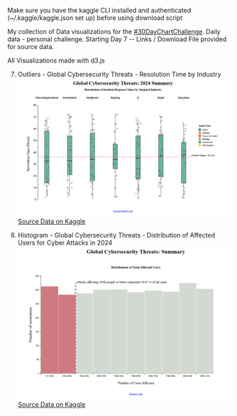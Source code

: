  Make sure you have the kaggle CLI installed and authenticated (~/.kaggle/kaggle.json set up) before using download script


My collection of Data visualizations for the [#30DayChartChallenge](https://github.com/30DayChartChallenge). Daily data - personal challenge. 
Starting Day 7 -- Links / Download File provided for source data. 

All Visualizations made with d3.js 

07. Outliers - Global Cybersecurity Threats - Resolution Time by Industry ![day7](/2025/captures/07_1_Screenshot_Outliers_Boxplot.png) [Source Data on Kaggle](https://www.kaggle.com/datasets/atharvasoundankar/global-cybersecurity-threats-2015-2024/data)


07. Histogram - Global Cybersecurity Threats - Distribution of Affected Users for Cyber Attacks in 2024 ![day7](/2025/captures/08_1_Screenshot_histogram.png) [Source Data on Kaggle](https://www.kaggle.com/datasets/atharvasoundankar/global-cybersecurity-threats-2015-2024/data)

